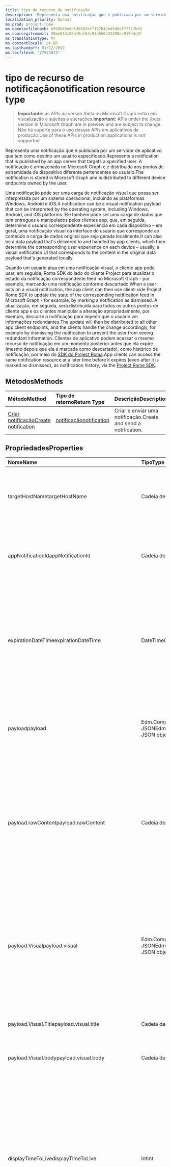 ```yaml
---
title: tipo de recurso de notificação
description: 'Representa uma notificação que é publicada por um servidor de aplicativo que tem como destino um usuário especificado. A notificação é armazenada no Microsoft Graph e é distribuída aos pontos de extremidade de dispositivo diferente pertencentes ao usuário. '
localization_priority: Normal
ms.prod: project-rome
ms.openlocfilehash: e920645e0d526893eff197b42ed5d6ef7f7c7b93
ms.sourcegitcommit: 36be044c89a19af84c93e586e22200ec919e4c9f
ms.translationtype: MT
ms.contentlocale: pt-BR
ms.lasthandoff: 01/12/2019
ms.locfileid: "27973073"
---
```

# <a name="notification-resource-type"></a><span data-ttu-id="a28c6-104">tipo de recurso de notificação</span><span class="sxs-lookup"><span data-stu-id="a28c6-104">notification resource type</span></span>
> <span data-ttu-id="a28c6-105">**Importante:** as APIs na versão /beta no Microsoft Graph estão em visualização e sujeitas a alterações.</span><span class="sxs-lookup"><span data-stu-id="a28c6-105">**Important:** APIs under the /beta version in Microsoft Graph are in preview and are subject to change.</span></span> <span data-ttu-id="a28c6-106">Não há suporte para o uso dessas APIs em aplicativos de produção.</span><span class="sxs-lookup"><span data-stu-id="a28c6-106">Use of these APIs in production applications is not supported.</span></span>

<span data-ttu-id="a28c6-107">Representa uma notificação que é publicada por um servidor de aplicativo que tem como destino um usuário especificado.</span><span class="sxs-lookup"><span data-stu-id="a28c6-107">Represents a notification that is published by an app server that targets a specified user.</span></span> <span data-ttu-id="a28c6-108">A notificação é armazenada no Microsoft Graph e é distribuída aos pontos de extremidade de dispositivo diferente pertencentes ao usuário.</span><span class="sxs-lookup"><span data-stu-id="a28c6-108">The notification is stored in Microsoft Graph and is distributed to different device endpoints owned by the user.</span></span> 

<span data-ttu-id="a28c6-109">Uma notificação pode ser uma carga de notificação visual que possa ser interpretada por um sistema operacional, incluindo as plataformas Windows, Android e iOS.</span><span class="sxs-lookup"><span data-stu-id="a28c6-109">A notification can be a visual notification payload that can be interpreted by the operating system, including Windows, Android, and iOS platforms.</span></span> <span data-ttu-id="a28c6-110">Ele também pode ser uma carga de dados que tem entregues e manipulados pelos clientes app, que, em seguida, determine o usuário correspondente experiência em cada dispositivo – em geral, uma notificação visual da interface do usuário que corresponde ao conteúdo a carga de dados original que seja gerada localmente.</span><span class="sxs-lookup"><span data-stu-id="a28c6-110">It can also be a data payload that's delivered to and handled by app clients, which then determine the corresponding user experience on each device – usually, a visual notification UI that corresponds to the content in the original data payload that's generated locally.</span></span> 

<span data-ttu-id="a28c6-111">Quando um usuário atua em uma notificação visual, o cliente app pode usar, em seguida, Roma SDK do lado do cliente Project para atualizar o estado da notificação correspondente feed no Microsoft Graph - por exemplo, marcando uma notificação conforme descartado.</span><span class="sxs-lookup"><span data-stu-id="a28c6-111">When a user acts on a visual notification, the app client can then use client-side Project Rome SDK to update the state of the corresponding notification feed in Microsoft Graph - for example, by marking a notification as dismissed.</span></span> <span data-ttu-id="a28c6-112">A atualização, em seguida, será distribuída para todos os outros pontos de cliente app e os clientes manipular a alteração apropriadamente, por exemplo, descarte a notificação para impedir que o usuário ver informações redundantes.</span><span class="sxs-lookup"><span data-stu-id="a28c6-112">The update will then be distributed to all other app client endpoints, and the clients handle the change accordingly, for example by dismissing the notification to prevent the user from seeing redundant information.</span></span> <span data-ttu-id="a28c6-113">Clientes de aplicativo podem acessar o mesmo recurso de notificação em um momento posterior antes que ela expire (mesmo depois que ela é marcada como descartado), como histórico de notificação, por meio do [SDK do Project Roma](https://github.com/Microsoft/project-rome).</span><span class="sxs-lookup"><span data-stu-id="a28c6-113">App clients can access the same notification resource at a later time before it expires (even after it is marked as dismissed), as notification history, via the [Project Rome SDK](https://github.com/Microsoft/project-rome).</span></span> 

## <a name="methods"></a><span data-ttu-id="a28c6-114">Métodos</span><span class="sxs-lookup"><span data-stu-id="a28c6-114">Methods</span></span>
|<span data-ttu-id="a28c6-115">Método</span><span class="sxs-lookup"><span data-stu-id="a28c6-115">Method</span></span> | <span data-ttu-id="a28c6-116">Tipo de retorno</span><span class="sxs-lookup"><span data-stu-id="a28c6-116">Return Type</span></span> | <span data-ttu-id="a28c6-117">Descrição</span><span class="sxs-lookup"><span data-stu-id="a28c6-117">Description</span></span>|
|:------|:------------|:-----------|
|[<span data-ttu-id="a28c6-118">Criar notificação</span><span class="sxs-lookup"><span data-stu-id="a28c6-118">Create notification</span></span>](../api/projectrome-notification-post.md) | [<span data-ttu-id="a28c6-119">notificação</span><span class="sxs-lookup"><span data-stu-id="a28c6-119">notification</span></span>](projectrome-notification.md) |<span data-ttu-id="a28c6-120">Criar e enviar uma notificação.</span><span class="sxs-lookup"><span data-stu-id="a28c6-120">Create and send a notification.</span></span> |

## <a name="properties"></a><span data-ttu-id="a28c6-121">Propriedades</span><span class="sxs-lookup"><span data-stu-id="a28c6-121">Properties</span></span>
|<span data-ttu-id="a28c6-122">Nome</span><span class="sxs-lookup"><span data-stu-id="a28c6-122">Name</span></span> | <span data-ttu-id="a28c6-123">Tipo</span><span class="sxs-lookup"><span data-stu-id="a28c6-123">Type</span></span> | <span data-ttu-id="a28c6-124">Descrição</span><span class="sxs-lookup"><span data-stu-id="a28c6-124">Description</span></span>|
|:----|:-----|:-----------|
| <span data-ttu-id="a28c6-125">targetHostName</span><span class="sxs-lookup"><span data-stu-id="a28c6-125">targetHostName</span></span> | <span data-ttu-id="a28c6-126">Cadeia de caracteres</span><span class="sxs-lookup"><span data-stu-id="a28c6-126">String</span></span> | <span data-ttu-id="a28c6-127">Representa o nome de host do aplicativo ao qual o serviço de chamada deseja postar a notificação, para um determinado usuário.</span><span class="sxs-lookup"><span data-stu-id="a28c6-127">Represents the host name of the app to which the calling service wants to post the notification, for the given user.</span></span> |
| <span data-ttu-id="a28c6-128">appNotificationId</span><span class="sxs-lookup"><span data-stu-id="a28c6-128">appNotificationId</span></span> | <span data-ttu-id="a28c6-129">Cadeia de caracteres</span><span class="sxs-lookup"><span data-stu-id="a28c6-129">String</span></span> | <span data-ttu-id="a28c6-130">A id exclusiva definida pelo servidor de aplicativo de uma notificação que é usado para identificar e uma notificação individual de destino.</span><span class="sxs-lookup"><span data-stu-id="a28c6-130">The unique id set by the app server of a notification that is used to identify and target an individual notification.</span></span> |
| <span data-ttu-id="a28c6-131">expirationDateTime</span><span class="sxs-lookup"><span data-stu-id="a28c6-131">expirationDateTime</span></span> | <span data-ttu-id="a28c6-132">DateTimeOffset</span><span class="sxs-lookup"><span data-stu-id="a28c6-132">DateTimeOffset</span></span> | <span data-ttu-id="a28c6-133">Define um tempo de expiração de UTC em uma notificação de usuário - quando o tempo é para cima, a notificação é removida do repositório de feed de notificação do Microsoft Graph completamente e não está mais parte do histórico de notificação.</span><span class="sxs-lookup"><span data-stu-id="a28c6-133">Sets a UTC expiration time on a user notification - when time is up, the notification is removed from the Microsoft Graph notification feed store completely and is no longer part of notification history.</span></span> <span data-ttu-id="a28c6-134">Valor máximo é 30 dias.</span><span class="sxs-lookup"><span data-stu-id="a28c6-134">Max value is 30 days.</span></span> |
| <span data-ttu-id="a28c6-135">payload</span><span class="sxs-lookup"><span data-stu-id="a28c6-135">payload</span></span> | <span data-ttu-id="a28c6-136">Edm.ComplexType, o objeto JSON</span><span class="sxs-lookup"><span data-stu-id="a28c6-136">Edm.ComplexType, JSON object</span></span> | <span data-ttu-id="a28c6-137">Esse é o conteúdo de dados de uma notificação de usuário brutos ou visual que serão entregues e consumido pelo cliente app receber essa notificação.</span><span class="sxs-lookup"><span data-stu-id="a28c6-137">This is the data content of a raw or visual user notification that will be delivered to and consumed by the app client receiving this notification.</span></span> |
| <span data-ttu-id="a28c6-138">payload.rawContent</span><span class="sxs-lookup"><span data-stu-id="a28c6-138">payload.rawContent</span></span> | <span data-ttu-id="a28c6-139">Cadeia de caracteres</span><span class="sxs-lookup"><span data-stu-id="a28c6-139">String</span></span> | <span data-ttu-id="a28c6-140">O conteúdo de notificação de uma notificação de usuário brutos que serão entregues e consumido pelo cliente app receber essa notificação.</span><span class="sxs-lookup"><span data-stu-id="a28c6-140">The notification content of a raw user notification that will be delivered to and consumed by the app client receiving this notification.</span></span> <span data-ttu-id="a28c6-141">Pelo menos uma das Payload.RawContent e Payload.VisualContent precisa ser válida para uma solicitação de notificação de POSTAGEM.</span><span class="sxs-lookup"><span data-stu-id="a28c6-141">At least one of Payload.RawContent and Payload.VisualContent needs to be valid for a POST Notification request.</span></span> |
| <span data-ttu-id="a28c6-142">payload.Visual</span><span class="sxs-lookup"><span data-stu-id="a28c6-142">payload.visual</span></span> | <span data-ttu-id="a28c6-143">Edm.ComplexType, o objeto JSON</span><span class="sxs-lookup"><span data-stu-id="a28c6-143">Edm.ComplexType, JSON object</span></span> | <span data-ttu-id="a28c6-144">O conteúdo visual de uma notificação de usuário visual, que será consumida pela plataforma de notificação em cada plataforma móvel e renderizado para os usuários.</span><span class="sxs-lookup"><span data-stu-id="a28c6-144">The visual content of a visual user notification, which will be consumed by the notification platform on each mobile platform and rendered for the users.</span></span> <span data-ttu-id="a28c6-145">Pelo menos um dos conteúdo e VisualContent precisa ser válida para uma solicitação de notificação de POSTAGEM.</span><span class="sxs-lookup"><span data-stu-id="a28c6-145">At least one of Content and VisualContent needs to be valid for a POST Notification request.</span></span> |
| <span data-ttu-id="a28c6-146">payload.Visual.Title</span><span class="sxs-lookup"><span data-stu-id="a28c6-146">payload.visual.title</span></span> | <span data-ttu-id="a28c6-147">Cadeia de caracteres</span><span class="sxs-lookup"><span data-stu-id="a28c6-147">String</span></span> | <span data-ttu-id="a28c6-148">O título de uma notificação de usuário visual.</span><span class="sxs-lookup"><span data-stu-id="a28c6-148">The title of a visual user notification.</span></span> <span data-ttu-id="a28c6-149">Deve ter o título ou corpo.</span><span class="sxs-lookup"><span data-stu-id="a28c6-149">Must have either title or body.</span></span> |
| <span data-ttu-id="a28c6-150">payload.Visual.body</span><span class="sxs-lookup"><span data-stu-id="a28c6-150">payload.visual.body</span></span> | <span data-ttu-id="a28c6-151">Cadeia de caracteres</span><span class="sxs-lookup"><span data-stu-id="a28c6-151">String</span></span> | <span data-ttu-id="a28c6-152">O corpo de uma notificação de usuário visual.</span><span class="sxs-lookup"><span data-stu-id="a28c6-152">The body of a visual user notification.</span></span> <span data-ttu-id="a28c6-153">Deve ter o título ou corpo.</span><span class="sxs-lookup"><span data-stu-id="a28c6-153">Must have either title or body.</span></span> |
| <span data-ttu-id="a28c6-154">displayTimeToLive</span><span class="sxs-lookup"><span data-stu-id="a28c6-154">displayTimeToLive</span></span> | <span data-ttu-id="a28c6-155">Int</span><span class="sxs-lookup"><span data-stu-id="a28c6-155">Int</span></span> | <span data-ttu-id="a28c6-156">Define quanto tempo (em segundos) esse conteúdo notificação permanecerão no Visualizador de notificação da cada plataforma.</span><span class="sxs-lookup"><span data-stu-id="a28c6-156">Sets how long (in seconds) this notification content will stay in each platform’s notification viewer.</span></span> <span data-ttu-id="a28c6-157">Por exemplo, quando a notificação é entregue a um dispositivo do Windows, o valor dessa propriedade é passado para ToastNotification.ExpirationTime, que determina quanto tempo a notificação de proposta permanecerão na Central de ações do Windows do usuário.</span><span class="sxs-lookup"><span data-stu-id="a28c6-157">For example, when the notification is delivered to a Windows device, the value of this property is passed on to ToastNotification.ExpirationTime, which determines how long the toast notification will stay in the user’s Windows Action Center.</span></span> |
| <span data-ttu-id="a28c6-158">prioridade</span><span class="sxs-lookup"><span data-stu-id="a28c6-158">priority</span></span> | <span data-ttu-id="a28c6-159">EnumType</span><span class="sxs-lookup"><span data-stu-id="a28c6-159">EnumType</span></span> | <span data-ttu-id="a28c6-160">Indica a prioridade de uma notificação de usuário brutos.</span><span class="sxs-lookup"><span data-stu-id="a28c6-160">Indicates the priority of a raw user notification.</span></span> <span data-ttu-id="a28c6-161">Por padrão, notificações visuais são enviadas com alta prioridade.</span><span class="sxs-lookup"><span data-stu-id="a28c6-161">Visual notifications are sent with high priority by default.</span></span> <span data-ttu-id="a28c6-162">Valores válidos são de alta e baixa.</span><span class="sxs-lookup"><span data-stu-id="a28c6-162">Valid values are High and Low.</span></span> |
| <span data-ttu-id="a28c6-163">groupName</span><span class="sxs-lookup"><span data-stu-id="a28c6-163">groupName</span></span> | <span data-ttu-id="a28c6-164">Cadeia de caracteres</span><span class="sxs-lookup"><span data-stu-id="a28c6-164">String</span></span> | <span data-ttu-id="a28c6-165">O nome do grupo ao qual essa notificação pertence.</span><span class="sxs-lookup"><span data-stu-id="a28c6-165">The name of the group that this notification belongs to.</span></span> <span data-ttu-id="a28c6-166">Ela é definida pelo desenvolvedor para fins de agrupamento de notificações.</span><span class="sxs-lookup"><span data-stu-id="a28c6-166">It is set by the developer for the purpose of grouping notifications together.</span></span> |
| <span data-ttu-id="a28c6-167">targetPolicy</span><span class="sxs-lookup"><span data-stu-id="a28c6-167">targetPolicy</span></span> | <span data-ttu-id="a28c6-168">Edm.ComplexType, o objeto JSON</span><span class="sxs-lookup"><span data-stu-id="a28c6-168">Edm.ComplexType, JSON object</span></span> | <span data-ttu-id="a28c6-169">Política de entrega da notificação em dois níveis diferentes - tipos de ponto de extremidade (Windows, iOS e Android) que devem ser direcionados e pontos de extremidade específicos (identificados por ids de inscrição) que devem ser direcionados lida com o objeto de diretiva de destino.</span><span class="sxs-lookup"><span data-stu-id="a28c6-169">Target policy object handles notification delivery policy at two different levels - endpoint types (Windows, iOS and Android) that should be targeted, and specific endpoints (identified by subscription ids) that should be targeted.</span></span> |
| <span data-ttu-id="a28c6-170">targetPolicy.platformTypes</span><span class="sxs-lookup"><span data-stu-id="a28c6-170">targetPolicy.platformTypes</span></span> | <span data-ttu-id="a28c6-171">Edm.ComplexType, a coleção (EnumType)</span><span class="sxs-lookup"><span data-stu-id="a28c6-171">Edm.ComplexType, Collection (EnumType)</span></span> | <span data-ttu-id="a28c6-172">Use para filtrar a distribuição de notificação para uma plataforma específica ou plataformas.</span><span class="sxs-lookup"><span data-stu-id="a28c6-172">Use to filter the notification distribution to a specific platform or platforms.</span></span> <span data-ttu-id="a28c6-173">Por padrão, todos os tipos de ponto de extremidade de push (iOS, Windows e Android) estão habilitados.</span><span class="sxs-lookup"><span data-stu-id="a28c6-173">By default, all push endpoint types (iOS, Windows, and Android) are enabled.</span></span> |

## <a name="relationships"></a><span data-ttu-id="a28c6-174">Relações</span><span class="sxs-lookup"><span data-stu-id="a28c6-174">Relationships</span></span>
<span data-ttu-id="a28c6-175">Nenhum</span><span class="sxs-lookup"><span data-stu-id="a28c6-175">None.</span></span>

## <a name="json-representation"></a><span data-ttu-id="a28c6-176">Representação JSON</span><span class="sxs-lookup"><span data-stu-id="a28c6-176">JSON representation</span></span>
<span data-ttu-id="a28c6-177">A seguir está uma representação JSON do recurso quando você publica uma notificação visual direta que será enviada para o sistema operacional de destino.</span><span class="sxs-lookup"><span data-stu-id="a28c6-177">The following is a JSON representation of the resource when you publish a direct visual notification that is delivered to the destination operating system.</span></span>

```json
{   
  "targetHostName": "String",
  "appNotificationId": "String",
  "expirationDateTime": "DateTimeOffset",
  "payload":  
  {
    "visualContent": 
    {
      "title": "String",
      "body": "String"
    },
  },
  "displayTimeToLive": "Int",
  "priority": "Enum",
  "groupName": "String",
  "targetPolicy":
  {
    "platformTypes": [ 
      "Enum"
    ]
  }
}
```

<span data-ttu-id="a28c6-178">A seguir está uma representação JSON do recurso quando você publica uma notificação de dados brutos é entregue aos clientes app.</span><span class="sxs-lookup"><span data-stu-id="a28c6-178">The following is a JSON representation of the resource when you publish a raw data notification that is delivered to app clients.</span></span>
```json
{   
  "targetHostName": "String",
  "appNotificationId": "String",
  "expirationDateTime": "DateTimeOffset",
  "payload":  
  {
    "rawContent": "String"
  },
  "displayTimeToLive": "Int",
  "priority": "Enum",
  "groupName": "String",
  "targetPolicy":
  {
    "platformTypes": [ 
      "Enum"
    ]
  }
}
```

